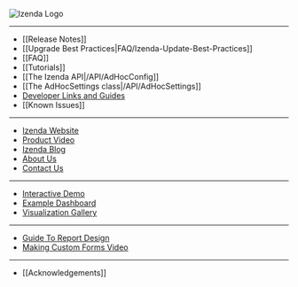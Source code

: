 ![Izenda Logo](http://izenda.com/wp-content/uploads/2014/12/IzendaNewLogoBlueTR.png)

---

* [[Release Notes]]
* [[Upgrade Best Practices|FAQ/Izenda-Update-Best-Practices]]
* [[FAQ]]
* [[Tutorials]]
* [[The Izenda API|/API/AdHocConfig]]
* [[The AdHocSettings class|/API/AdHocSettings]]
* [Developer Links and Guides](/Guides/Developer-Links-and-Guides)
* [[Known Issues]]

---

* <a href="http://www.izenda.com" rel="nofollow" target="_blank">Izenda Website</a>
* [Product Video](https://www.youtube.com/watch?v=X3-yWFq0w5A)
* <a href="http://www.izenda.com/blog" rel="nofollow" target="_blank">Izenda Blog</a>
* <a href="http://www.izenda.com/company/" rel="nofollow" target="_blank">About Us</a>
* <a href="http://www.izenda.com/contact-us/" rel="nofollow" target="_blank">Contact Us</a>

---

* [Interactive Demo](http://izenda.com/demo/ReportList.aspx )
* [Example Dashboard](http://izenda.com/demo/Dash.aspx#/Sales%20Dashboard)
* <a href="http://www.izenda.com/izenda-vision/" rel="nofollow" target="_blank">Visualization Gallery</a>

---

* [Guide To Report Design](/Guides/ReportDesign)
* [Making Custom Forms Video](http://www.youtube.com/watch?v=5b2axJlgdFs) 

---

* [[Acknowledgements]]